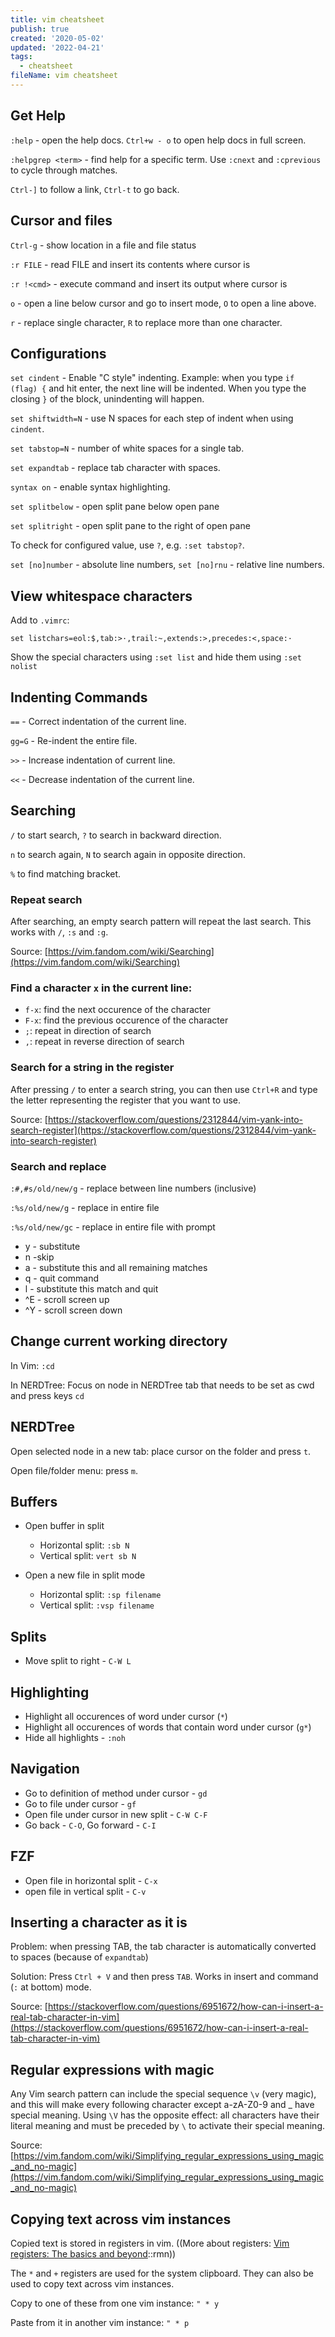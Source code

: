 ```yaml
---
title: vim cheatsheet
publish: true
created: '2020-05-02'
updated: '2022-04-21'
tags:
  - cheatsheet
fileName: vim cheatsheet
---
```


## Get Help

`:help` - open the help docs. `Ctrl+w - o` to open help docs in full screen.

`:helpgrep <term>` - find help for a specific term. Use `:cnext` and `:cprevious` to cycle through matches.

`Ctrl-]` to follow a link, `Ctrl-t` to go back.

## Cursor and files

`Ctrl-g` - show location in a file and file status

`:r FILE` - read FILE and insert its contents where cursor is

`:r !<cmd>` - execute command and insert its output where cursor is

`o` - open a line below cursor and go to insert mode, `O` to open a line above.

`r` - replace single character, `R` to replace more than one character.

## Configurations

`set cindent` - Enable "C style" indenting. Example: when you type `if (flag) {` and hit enter, the next line will be indented. When you type the closing `}` of the block, unindenting will happen.

`set shiftwidth=N` - use N spaces for each step of indent when using `cindent`.

`set tabstop=N` - number of white spaces for a single tab.

`set expandtab` - replace tab character with spaces.

`syntax on` - enable syntax highlighting.

`set splitbelow` - open split pane below open pane

`set splitright` - open split pane to the right of open pane

To check for configured value, use `?`, e.g. `:set tabstop?`.

`set [no]number` - absolute line numbers, `set [no]rnu` - relative line numbers.

## View whitespace characters

Add to `.vimrc`:

```
set listchars=eol:$,tab:>·,trail:~,extends:>,precedes:<,space:·
```

Show the special characters using `:set list` and hide them using `:set nolist`

## Indenting Commands

`==` - Correct indentation of the current line.

`gg=G` - Re-indent the entire file.

`>>` - Increase indentation of current line.

`<<` - Decrease indentation of the current line.


## Searching

`/` to start search, `?` to search in backward direction.

`n` to search again, `N` to search again in opposite direction.

`%` to find matching bracket.

### Repeat search

After searching, an empty search pattern will repeat the last search. This works with `/`, `:s` and `:g`.

Source: [https://vim.fandom.com/wiki/Searching](https://vim.fandom.com/wiki/Searching)

### Find a character `x` in the current line:

- `f-x`: find the next occurence of the character
- `F-x`: find the previous occurence of the character
- `;`: repeat in direction of search
- `,`: repeat in reverse direction of search

### Search for a string in the register

After pressing `/` to enter a search string, you can then use `Ctrl+R` and type the letter representing the register that you want to use.

Source: [https://stackoverflow.com/questions/2312844/vim-yank-into-search-register](https://stackoverflow.com/questions/2312844/vim-yank-into-search-register)

### Search and replace

`:#,#s/old/new/g` - replace between line numbers (inclusive)

`:%s/old/new/g` - replace in entire file

`:%s/old/new/gc` - replace in entire file with prompt
- y - substitute
- n -skip
- a - substitute this and all remaining matches
- q - quit command
- l - substitute this match and quit
- ^E - scroll screen up
- ^Y - scroll screen down

## Change current working directory

In Vim: `:cd`

In NERDTree: Focus on node in NERDTree tab that needs to be set as cwd and press keys `cd`

## NERDTree

Open selected node in a new tab: place cursor on the folder and press `t`.

Open file/folder menu: press `m`.

## Buffers

- Open buffer in split
  - Horizontal split: `:sb N`
  - Vertical split: `vert sb N`

- Open a new file in split mode
  - Horizontal split: `:sp filename`
  - Vertical split: `:vsp filename`

## Splits

 - Move split to right - `C-W L`

## Highlighting

- Highlight all occurences of word under cursor (`*`)
- Highlight all occurences of words that contain word under cursor (`g*`)
- Hide all highlights - `:noh`

## Navigation

 - Go to definition of method under cursor - `gd`
 - Go to file under cursor - `gf`
 - Open file under cursor in new split - `C-W C-F`
 - Go back - `C-O`, Go forward - `C-I`

## FZF

 - Open file in horizontal split - `C-x`
 - open file in vertical split - `C-v`

## Inserting a character as it is

Problem: when pressing TAB, the tab character is automatically converted to spaces (because of `expandtab`)

Solution: Press `Ctrl + V` and then press `TAB`. Works in insert and command (`:` at bottom) mode.

Source: [https://stackoverflow.com/questions/6951672/how-can-i-insert-a-real-tab-character-in-vim](https://stackoverflow.com/questions/6951672/how-can-i-insert-a-real-tab-character-in-vim)

## Regular expressions with magic

Any Vim search pattern can include the special sequence `\v` (very magic), and this will make every following character except a-zA-Z0-9 and \_ have special meaning. Using `\V` has the opposite effect: all characters have their literal meaning and must be preceded by `\` to activate their special meaning.

Source: [https://vim.fandom.com/wiki/Simplifying_regular_expressions_using_magic_and_no-magic](https://vim.fandom.com/wiki/Simplifying_regular_expressions_using_magic_and_no-magic)

## Copying text across vim instances

Copied text is stored in registers in vim. ((More about registers: [Vim registers: The basics and beyond](https://www.brianstorti.com/vim-registers/)::rmn))

The `*` and `+` registers are used for the system clipboard. They can also be used to copy text across vim instances.

Copy to one of these from one vim instance: `" * y`

Paste from it in another vim instance: `" * p`
